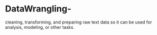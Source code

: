 # DataWrangling-
cleaning, transforming, and preparing raw text data so it can be used for analysis, modeling, or other tasks.
